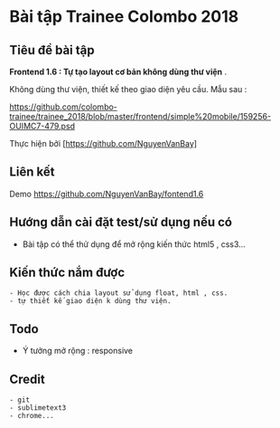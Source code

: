 # Bài tập Trainee Colombo 2018

## Tiêu đề bài tập

 **Frontend 1.6 : Tự tạo layout cơ bản không dùng thư viện** .

Không dùng thư viện, thiết kế theo giao diện yêu cầu.
Mẫu sau :

https://github.com/colombo-trainee/trainee_2018/blob/master/frontend/simple%20mobile/159256-OUIMC7-479.psd

Thực hiện bởi [https://github.com/NguyenVanBay]

## Liên kết

Demo 
https://github.com/NguyenVanBay/fontend1.6

## Hướng dẫn cài đặt test/sử dụng nếu có

  - Bài tập có thể thử dụng để mở rộng kiến thức html5 , css3...

## Kiến thức nắm được

	- Học được cách chia layout sử dụng float, html , css.
	- tự thiết kế giao diện k dùng thư viện.

## Todo

  - Ý tưởng mở rộng : responsive

## Credit

	- git
	- sublimetext3
	- chrome...
